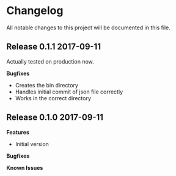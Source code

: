 # Changelog

All notable changes to this project will be documented in this file.

## Release 0.1.1 2017-09-11

Actually tested on production now.

**Bugfixes**

- Creates the bin directory
- Handles initial commit of json file correctly
- Works in the correct directory

## Release 0.1.0 2017-09-11

**Features**

- Initial version

**Bugfixes**

**Known Issues**

